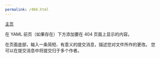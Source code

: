 ```yaml
---
permalink: /404.html
---
```


[主页](https://dkkell.tk) 

在 YAML 前页（如果存在）下方添加要在 404 页面上显示的内容。

在页面底部，输入一条简短、有意义的提交消息，描述您对文件所作的更改。 您可以在提交消息中将提交归于多个作者。
